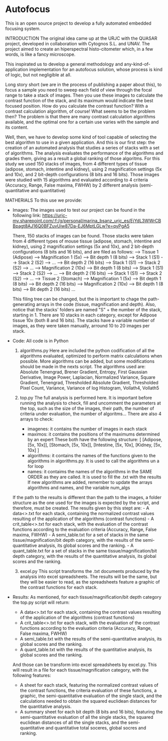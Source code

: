 # Autofocus

This is an open source project to develop a fully automated embedded focusing system.

INTRODUCTION
The original idea came up at the URJC with the QUASAR project, developed in collaboration with Cytognos S.L. and UNAV. The project aimed to create an hiperspectral histo-citometer which, in a few words, is like a fancy microscope.

This inspirated us to develop a general methodology and any-kind-of-application implementation for an autofocus solution, whose process is kind of logic, but not negligible at all. 

Long story short (we are in the process of publishing a paper about this), to focus a sample you need to sweep each field of view through the focal range to take a stack of images. Then you use these images to calculate the contrast function of the stack, and its maximum would indicate the best focused position.
How do you calculate the contrast function? With a contrast calculation algorithm, of course! What seems to be the problem then? The problem is that there are many contrast calculation algorithms available, and the optimal one for a certain use varies with the sample and its content.

Well, then, we have to develop some kind of tool capable of selecting the best algorithm to use in a given application. And this is our first step: the creation of an automated analysis that studies a series of stacks with a set of algorithms. The analysis evaluates the performance of the algorithms and grades them, giving as a result a global ranking of those algoritms.
For this study we used 150 stacks of images, from 4 different types of tissue (adipose, stomach, intentine and kidney), using 2 magnification settings (5x and 10x), and 2 bit-depth configurations (8 bits and 16 bits).
Those images were studied with 15 algorithms and evaluated according to 4 criteria (Accuracy, Range, False maxima, FWHW) by 2 different analysis (semi-quantitative and quantitative)


MATHERIALS
To this use we provide:
- Images: 
  The images used to test our project can be found in the following link:
  https://urjc-my.sharepoint.com/:f:/g/personal/marina_bsanz_urjc_es/EjYdL3WWrCBBpagt8AJ16Q0BFZuvUiw87Da-EJ6MptLGLw?e=qyPgA5

  There, 150 stacks of images can be found. Those stacks were taken from 4 different types of mouse tissue (adipose, stomach, intentine and kidney), using 2 magnification settings (5x and 10x), and 2 bit-depth configurations (8 bits and 16 bits), and are filed as follows:
	--> Tissue 1 (Adipose)
		--> Magnification 1 (5x)
			--> Bit depth 1 (8 bits)
				--> Stack 1 (S1)
				--> Stack 2 (S2)
				--> ...
			--> Bit depth 2 (16 bits)
				--> Stack 1 (S1)
				--> Stack 2 (S2)
				--> ...
		--> Magnification 2 (10x)
			--> Bit depth 1 (8 bits)
				--> Stack 1 (S1)
				--> Stack 2 (S2)
				--> ...
			--> Bit depth 2 (16 bits)
				--> Stack 1 (S1)
				--> Stack 2 (S2)
				--> ...
	--> Tissue 2 (Stomach)
		--> Magnification 1 (5x)
			--> Bit depth 1 (8 bits)
			--> Bit depth 2 (16 bits)
		--> Magnification 2 (10x)
			--> Bit depth 1 (8 bits)
			--> Bit depth 2 (16 bits)
	...
	
	This filing tree can be changed, but the is important to chage the path-generating arrays in the code (tissue, magnification and depth). Also, notice that the stacks' folders are named "S" + the number of the stack, starting in 1.
	There are 10 stacks in each category, except for Adipose tissue 10x (both 8 and 16 bits). The stacks have a variable number of images, as they were taken manually, arround 10 to 20 images per stack.
  

- Code: All code is in Python
  1. algorithms.py
    Here are included the python codification of all the algorithms evaluated, optimized to perform matrix calculations when possible.
    More algorithms can be added, but some modifications should be made in the nexts script.
	The algorithms used are:
	Absolute Tenengrad, Brener Gradient, Entropy, First Gaussian Derivative, Image Power, Laplacian, Normalized Variance, Square Gradient, Tenengrad, Thresholded Absolute Gradient, Thresholded Pixel Count, Variance, Variance of log Histogram, Vollath4, Vollath5
	
  2. top.py
    The full analysis is performed here.
	It is important before running the analysis to check, fill and uncomment the parameters at the top, such as the size of the images, their path, the number of criteria under evaluation, the number of algoritms...
	There are also 4 arrays to check:
		- imagenes: it contains the number of images in each stack
		- maximos: it contains the positions of the maximums determined by an expert
		These both have the following structure:
		[ [Adipose, [5x, 10x]],
		  [Stomach, [5x, 10x]],
		  [Intestine, [5x, 10x],
		  [Kidney, [5x, 10x] ]
		- algorithms: it contains the names of the functions given to the algorithms in algorithms.py. It is used to call the algorithms un a for loop
		- names: it contaims the names of the algorithms in the SAME ORDER as they are called. It is used to fill the .txt with the results		
	If new algorithms are added, remember to update the arrays algorithms and names, and the variable num_algs
	
	If the path to the results is different than the path to the images, a folder structure as the one used for the images is expected by the script, and therefore, must be created.
	The results given by this stept are:
		- A data<>.txt for each stack, containing the normalized contrast values resulting of the application of the algorithms (contrast functions)
		- A crit_table<>.txt for each stack, with the evaluation of the contrast functions according to the evaluation criteria (Accuracy, Range, False maxima, FWHW)
		- A semi_table.txt for a set of stacks in the same tissue/magnification/bit depth category, with the results of the semi-quantitative analysis, its global scores and the ranking.
		- A quant_table.txt for a set of stacks in the same tissue/magnification/bit depth category, with the results of the quantitative analysis, its global scores and the ranking.
  
  3. excel.py
  This script transforms the .txt documents produced by the analysis into excel spreadsheets.
  The results will be the same, but they will be easier to read, as the spreadsheets feature a graphic of the contrast functions for each stack.
  
  
- Results:
  As mentioned, for each tissue/magnification/bit depth category the top.py script will return:
	- A data<>.txt for each stack, containing the contrast values resulting of the application of the algorithms (contrast functions)
	- A crit_table<>.txt for each stack, with the evaluation of the contrast functions according to the evaluation criteria (Accuracy, Range, False maxima, FWHW)
	- A semi_table.txt with the results of the semi-quantitative analysis, its global scores and the ranking.
	- A quant_table.txt with the results of the quantitative analysis, its global scores and the ranking.
	
  And those can be transform into excel spreadsheets by excel.py. This will result in a file for each tissue/magnification category, with the following features:
	- A sheet for each stack, featuring the normalized contrast values of the contrast functions, the criteria evaluation of these functions, a graphic, the semi-quantitative evaluation of the single stack, and the calculations needed to obtain the squared euclidean distances for the quantitative analysis.
	- A summary sheet for each bit depth (8 bits and 16 bits), featuring the semi-quantitative evaluation of all the single stacks, the squared euclidean distances of all the single stacks, and the semi-quantitative and quantitative total soceres, global socres and ranking.
  